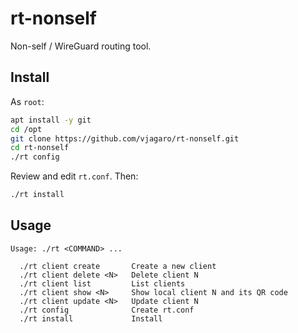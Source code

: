 # rt-nonself

Non-self / WireGuard routing tool.

## Install

As `root`:

```sh
apt install -y git
cd /opt
git clone https://github.com/vjagaro/rt-nonself.git
cd rt-nonself
./rt config
```

Review and edit `rt.conf`. Then:

```sh
./rt install
```

## Usage

```
Usage: ./rt <COMMAND> ...

  ./rt client create       Create a new client
  ./rt client delete <N>   Delete client N
  ./rt client list         List clients
  ./rt client show <N>     Show local client N and its QR code
  ./rt client update <N>   Update client N
  ./rt config              Create rt.conf
  ./rt install             Install
```
